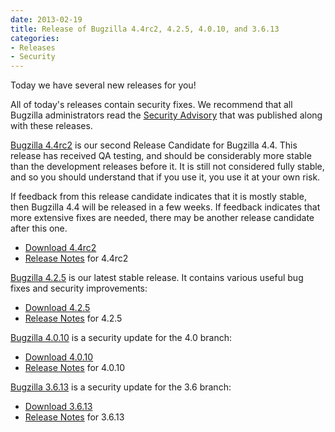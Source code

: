 ```yaml
---
date: 2013-02-19
title: Release of Bugzilla 4.4rc2, 4.2.5, 4.0.10, and 3.6.13
categories:
- Releases
- Security
---
```


Today we have several new releases for you!

All of today's releases contain security fixes. We recommend that all Bugzilla administrators read the [Security Advisory](/security/3.6.12/) that was published along with these releases.

[Bugzilla 4.4rc2](/releases/4.4/) is our second Release Candidate for Bugzilla 4.4\. This release has received QA testing, and should be considerably more stable than the development releases before it. It is still not considered fully stable, and so you should understand that if you use it, you use it at your own risk.

If feedback from this release candidate indicates that it is mostly stable, then Bugzilla 4.4 will be released in a few weeks. If feedback indicates that more extensive fixes are needed, there may be another release candidate after this one.

*   [Download 4.4rc2](/download/#v44)
*   [Release Notes](/releases/4.4/) for 4.4rc2

[Bugzilla 4.2.5](/releases/4.2.5/) is our latest stable release. It contains various useful bug fixes and security improvements:

*   [Download 4.2.5](/download/#v42)
*   [Release Notes](/releases/4.2.5/) for 4.2.5

[Bugzilla 4.0.10](/releases/4.0.10/) is a security update for the 4.0 branch:

*   [Download 4.0.10](/download/#v40)
*   [Release Notes](/releases/4.0.10/) for 4.0.10

[Bugzilla 3.6.13](/releases/3.6.13/) is a security update for the 3.6 branch:

*   [Download 3.6.13](/download/#v36)
*   [Release Notes](/releases/3.6.13/) for 3.6.13

